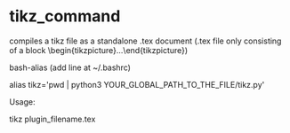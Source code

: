 # tikz_command

compiles a tikz file as a standalone .tex document
(.tex file only consisting of a block 
\begin{tikzpicture}...\end{tikzpicture})



bash-alias (add line at ~/.bashrc)

alias tikz='pwd | python3 YOUR_GLOBAL_PATH_TO_THE_FILE/tikz.py'


Usage:

tikz plugin_filename.tex
